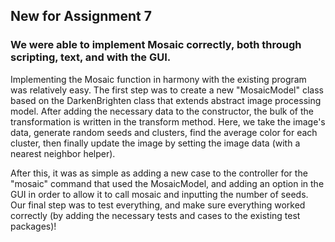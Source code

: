 ## New for Assignment 7

### We were able to implement Mosaic correctly, both through scripting, text, and with the GUI. 

Implementing the Mosaic function in harmony with the existing program was relatively easy. The first step was to create a new "MosaicModel" class based on the DarkenBrighten class that extends abstract image processing model. After adding the necessary data to the constructor, the bulk of the transformation is written in the transform method. Here, we take the image's data, generate random seeds and clusters, find the average color for each cluster, then finally update the image by setting the image data (with a nearest neighbor helper).

After this, it was as simple as adding a new case to the controller for the "mosaic" command that used the MosaicModel, and adding an option in the GUI in order to allow it to call mosaic and inputting the number of seeds. Our final step was to test everything, and make sure everything worked correctly (by adding the necessary tests and cases to the existing test packages)!
